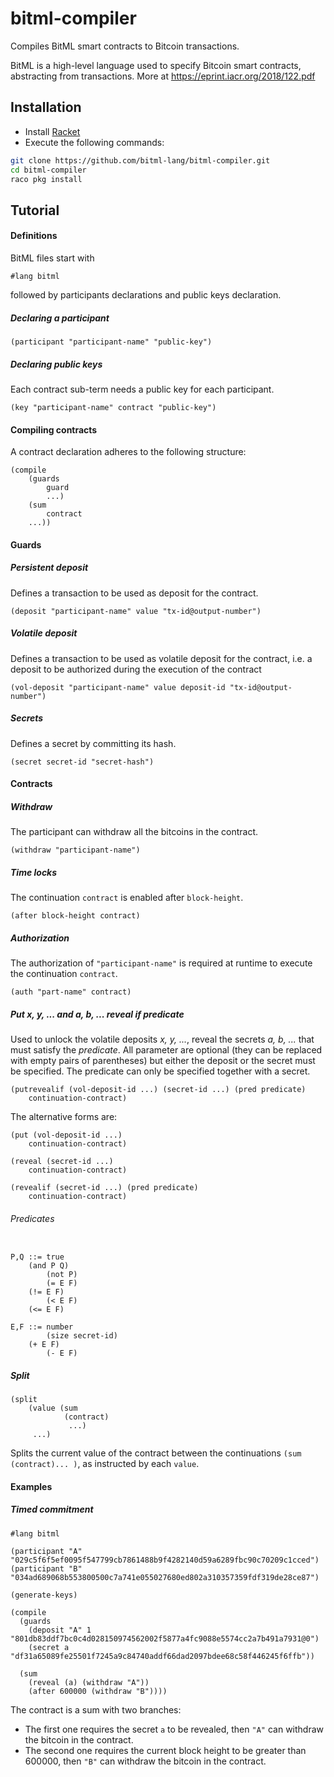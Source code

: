 # bitml-compiler
Compiles BitML smart contracts to Bitcoin transactions.

BitML is a high-level language used to specify Bitcoin smart contracts, abstracting from transactions.
More at https://eprint.iacr.org/2018/122.pdf

## Installation

* Install [Racket](https://download.racket-lang.org/)
* Execute the following commands:

```bash
git clone https://github.com/bitml-lang/bitml-compiler.git
cd bitml-compiler
raco pkg install
```

## Tutorial

#### Definitions

BitML files start with

```racket
#lang bitml
```

followed by participants declarations and public keys declaration.

##### Declaring a participant

`(participant "participant-name" "public-key")`

##### Declaring public keys

Each contract sub-term needs a public key for each participant.

`(key "participant-name" contract "public-key")`

#### Compiling contracts

A contract declaration adheres to the following structure:

```
(compile 
	(guards 
	   	guard
		...)        
    (sum 
    	contract
	...))
```

#### Guards

##### Persistent deposit

Defines a transaction to be used as deposit for the contract.

```
(deposit "participant-name" value "tx-id@output-number")
```

##### Volatile deposit

Defines a transaction to be used as volatile deposit for the contract,
i.e. a deposit to be authorized during the execution of the contract

```
(vol-deposit "participant-name" value deposit-id "tx-id@output-number")
```

##### Secrets

Defines a secret by committing its hash.

```
(secret secret-id "secret-hash")
```

#### Contracts

##### Withdraw

The participant can withdraw all the bitcoins in the contract.

```
(withdraw "participant-name")
```

##### Time locks

The continuation `contract` is enabled after `block-height`.

```
(after block-height contract)
```

##### Authorization

The authorization of `"participant-name"` is required at runtime to execute 
the continuation `contract`.

```
(auth "part-name" contract)
```

##### Put *x, y, ...* and *a, b, ...* reveal if *predicate*

Used to unlock the volatile deposits *x, y, ...*, reveal the secrets *a, b, ...* that must satisfy the *predicate*.
All parameter are optional
(they can be replaced with empty pairs of parentheses)
but either the deposit or the secret must be specified. The predicate can only be specified together with a secret.

```
(putrevealif (vol-deposit-id ...) (secret-id ...) (pred predicate) 
	continuation-contract) 
```

The alternative forms are:

```
(put (vol-deposit-id ...)
	continuation-contract) 
```

```
(reveal (secret-id ...)
	continuation-contract) 
```

```
(revealif (secret-id ...) (pred predicate) 
	continuation-contract) 
```


###### Predicates

```

P,Q ::= true
	(and P Q)
        (not P)
        (= E F)
	(!= E F)
        (< E F)
	(<= E F)
```

```
E,F ::= number            
        (size secret-id)   
	(+ E F)
        (- E F)
```

##### Split

```
(split
	(value (sum 
    		(contract) 
           	 ...) 
   	 ...)
```

Splits the current value of the contract between the continuations ```(sum (contract)... )```,
as instructed by each ```value```.


#### Examples

##### Timed commitment

```
#lang bitml

(participant "A" "029c5f6f5ef0095f547799cb7861488b9f4282140d59a6289fbc90c70209c1cced")
(participant "B" "034ad689068b553800500c7a741e055027680ed802a310357359fdf319de28ce87")

(generate-keys)

(compile 
  (guards
  	(deposit "A" 1 "801db83ddf7bc0c4d028150974562002f5877a4fc9088e5574cc2a7b491a7931@0")			
	(secret a "df31a65089fe25501f7245a9c84740addf66dad2097bdee68c58f446245f6ffb"))

  (sum 
  	(reveal (a) (withdraw "A")) 
  	(after 600000 (withdraw "B"))))

```

The contract is a sum with two branches:

* The first one requires the secret `a` to be revealed, then `"A"` can withdraw the bitcoin in the contract.
* The second one requires the current block height to be greater than 600000, then `"B"` can withdraw the bitcoin in the contract.


